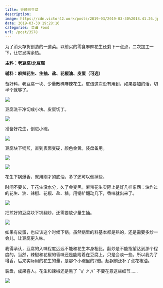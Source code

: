 ```yaml
---
title: 香辣煎豆腐
description: 
image: https://cdn.victor42.work/posts/2019-03/2019-03-30%2018.41.26.jpg
date: 2019-03-30 19:28:16
categories: 菜谱 Food
url: /post/3578
---
```


为了消灭存货创造的一道菜。以前买的零食麻辣花生还剩下一点点，二次加工一下，让它发挥余热。

**主料：老豆腐/北豆腐**

**辅料：麻辣花生、生抽、盐、花椒油、皮蛋（可选）**

备好料，老豆腐一块、少量散碎麻辣花生。皮蛋这次没有用到，如果要加的话，切半个就够了。

![](https://cdn.victor42.work/posts/2019-03/2019-03-30%2015.10.59-2.jpg)

豆腐洗干净切成小块。皮蛋切丁。

![](https://cdn.victor42.work/posts/2019-03/2019-03-30%2015.13.16-1.jpg)

准备好花生，倒进小碗。

![](https://cdn.victor42.work/posts/2019-03/2019-03-30%2018.20.06.jpg)

豆腐块下锅煎，直到表面变硬，颜色金黄。装盘备用。

![](https://cdn.victor42.work/posts/2019-03/2019-03-30%2017.33.13-1.jpg)

![](https://cdn.victor42.work/posts/2019-03/2019-03-30%2017.42.27-1.jpg)

花生下锅爆香，就用刚才的底油，多了还可以倒掉些。

时间不要长，干花生没水分，久了会变黑。麻辣花生实际上是好几样东西：油炸过的花生、油、辣椒、花椒、盐、糖。用锅铲翻动几下，香味就出来了。

![](https://cdn.victor42.work/posts/2019-03/2019-03-30%2018.20.33.jpg)

把煎好的豆腐块下锅翻炒，还需要放少量生抽。

![](https://cdn.victor42.work/posts/2019-03/2019-03-30%2018.26.47.jpg)

如果有皮蛋，也应该这个时候下锅。虽然锅里的料基本都是熟的，还是需要多炒一会儿，让豆腐更入味。

我得承认，豆腐的入味程度远远不能和花生本身相比，翻炒是不能指望达到那个程度的。当然，辣椒和花椒的香味还是能附着在豆腐上，只是会淡一些。所以我为了增香，后来实际用的花生的量，是那个小碗里的2倍。起锅前还补了点花椒油。

装盘，成果喜人。花生和辣椒还是黑了 ¯\\_( ツ )_/¯ 不要在意这些细节……

![](https://cdn.victor42.work/posts/2019-03/2019-03-30%2018.41.26.jpg)
